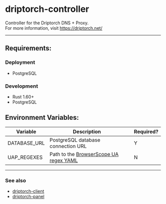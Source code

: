# driptorch-controller
Controller for the Driptorch DNS + Proxy.   
For more information, visit https://driptorch.net/

---

## Requirements:
### Deployment
* PostgreSQL

### Development
* Rust 1.60+
* PostgreSQL

## Environment Variables:
| **Variable** | **Description**                                                                                          |     | **Required?** |
|--------------|----------------------------------------------------------------------------------------------------------|-----|---------------|
| DATABASE_URL | PostgreSQL database connection URL                                                                       |     | Y             |
| UAP_REGEXES  | Path to the [BrowserScope UA regex YAML](https://github.com/ua-parser/uap-core/blob/master/regexes.yaml) |     | N             |


---

### See also

* [driptorch-client](https://git.sr.ht/~eviee/driptorch-client)
* [driptorch-panel](https://git.sr.ht/~eviee/driptorch-panel)